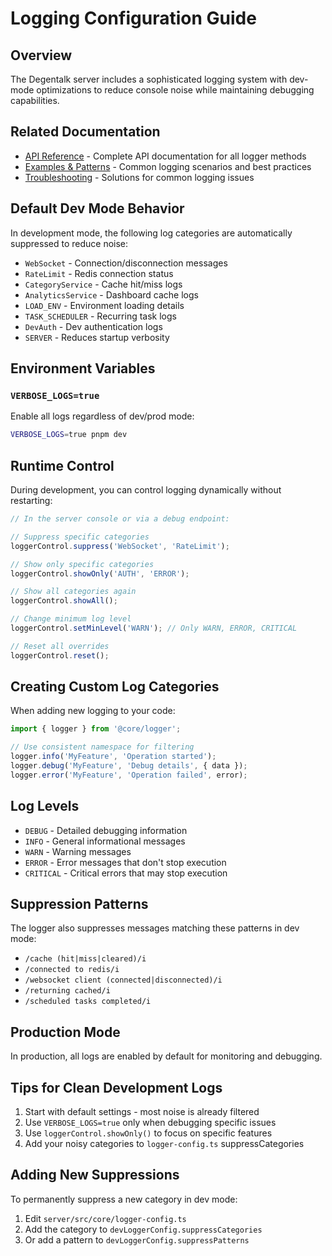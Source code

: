 # Logging Configuration Guide

## Overview

The Degentalk server includes a sophisticated logging system with dev-mode optimizations to reduce console noise while maintaining debugging capabilities.

## Related Documentation

- [API Reference](./LOGGING_API.md) - Complete API documentation for all logger methods
- [Examples & Patterns](./LOGGING_EXAMPLES.md) - Common logging scenarios and best practices  
- [Troubleshooting](./LOGGING_TROUBLESHOOTING.md) - Solutions for common logging issues

## Default Dev Mode Behavior

In development mode, the following log categories are automatically suppressed to reduce noise:

- `WebSocket` - Connection/disconnection messages
- `RateLimit` - Redis connection status
- `CategoryService` - Cache hit/miss logs
- `AnalyticsService` - Dashboard cache logs
- `LOAD_ENV` - Environment loading details
- `TASK_SCHEDULER` - Recurring task logs
- `DevAuth` - Dev authentication logs
- `SERVER` - Reduces startup verbosity

## Environment Variables

### `VERBOSE_LOGS=true`
Enable all logs regardless of dev/prod mode:
```bash
VERBOSE_LOGS=true pnpm dev
```

## Runtime Control

During development, you can control logging dynamically without restarting:

```javascript
// In the server console or via a debug endpoint:

// Suppress specific categories
loggerControl.suppress('WebSocket', 'RateLimit');

// Show only specific categories
loggerControl.showOnly('AUTH', 'ERROR');

// Show all categories again
loggerControl.showAll();

// Change minimum log level
loggerControl.setMinLevel('WARN'); // Only WARN, ERROR, CRITICAL

// Reset all overrides
loggerControl.reset();
```

## Creating Custom Log Categories

When adding new logging to your code:

```typescript
import { logger } from '@core/logger';

// Use consistent namespace for filtering
logger.info('MyFeature', 'Operation started');
logger.debug('MyFeature', 'Debug details', { data });
logger.error('MyFeature', 'Operation failed', error);
```

## Log Levels

- `DEBUG` - Detailed debugging information
- `INFO` - General informational messages
- `WARN` - Warning messages
- `ERROR` - Error messages that don't stop execution
- `CRITICAL` - Critical errors that may stop execution

## Suppression Patterns

The logger also suppresses messages matching these patterns in dev mode:
- `/cache (hit|miss|cleared)/i`
- `/connected to redis/i`
- `/websocket client (connected|disconnected)/i`
- `/returning cached/i`
- `/scheduled tasks completed/i`

## Production Mode

In production, all logs are enabled by default for monitoring and debugging.

## Tips for Clean Development Logs

1. Start with default settings - most noise is already filtered
2. Use `VERBOSE_LOGS=true` only when debugging specific issues
3. Use `loggerControl.showOnly()` to focus on specific features
4. Add your noisy categories to `logger-config.ts` suppressCategories

## Adding New Suppressions

To permanently suppress a new category in dev mode:

1. Edit `server/src/core/logger-config.ts`
2. Add the category to `devLoggerConfig.suppressCategories`
3. Or add a pattern to `devLoggerConfig.suppressPatterns`